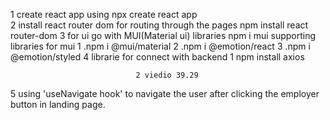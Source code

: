 1 create react app using npx create react app   
2 install react router dom for routing through the pages npm install react router-dom
3 for ui go with MUI(Material ui) libraries npm i mui
     supporting libraries for mui 
                                1 .npm i @mui/material 
                                2 .npm i @emotion/react
                                3 .npm i @emotion/styled
4 librarie for connect with backend
                                1    npm install axios


                                2 viedio 39.29

5 using 'useNavigate hook'    to navigate the user after clicking the employer button in landing page.                            